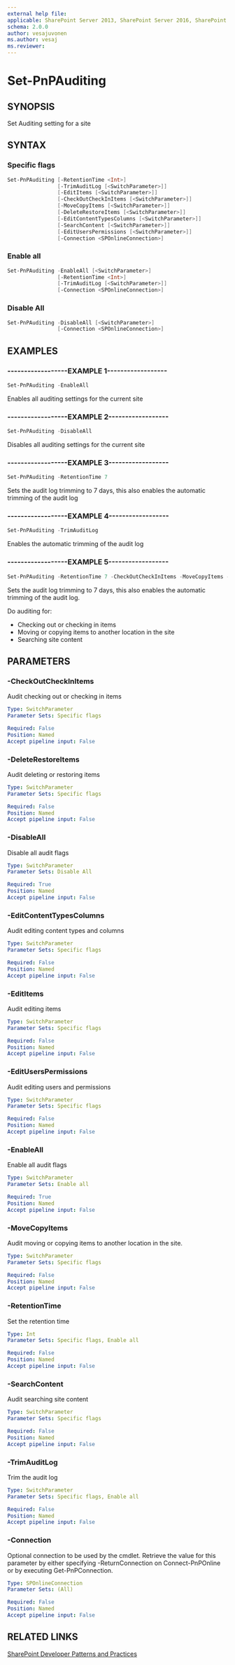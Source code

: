 ```yaml
---
external help file:
applicable: SharePoint Server 2013, SharePoint Server 2016, SharePoint Online
schema: 2.0.0
author: vesajuvonen
ms.author: vesaj
ms.reviewer:
---
```

# Set-PnPAuditing

## SYNOPSIS
Set Auditing setting for a site

## SYNTAX 

### Specific flags
```powershell
Set-PnPAuditing [-RetentionTime <Int>]
                [-TrimAuditLog [<SwitchParameter>]]
                [-EditItems [<SwitchParameter>]]
                [-CheckOutCheckInItems [<SwitchParameter>]]
                [-MoveCopyItems [<SwitchParameter>]]
                [-DeleteRestoreItems [<SwitchParameter>]]
                [-EditContentTypesColumns [<SwitchParameter>]]
                [-SearchContent [<SwitchParameter>]]
                [-EditUsersPermissions [<SwitchParameter>]]
                [-Connection <SPOnlineConnection>]
```

### Enable all
```powershell
Set-PnPAuditing -EnableAll [<SwitchParameter>]
                [-RetentionTime <Int>]
                [-TrimAuditLog [<SwitchParameter>]]
                [-Connection <SPOnlineConnection>]
```

### Disable All
```powershell
Set-PnPAuditing -DisableAll [<SwitchParameter>]
                [-Connection <SPOnlineConnection>]
```

## EXAMPLES

### ------------------EXAMPLE 1------------------
```powershell
Set-PnPAuditing -EnableAll
```

Enables all auditing settings for the current site

### ------------------EXAMPLE 2------------------
```powershell
Set-PnPAuditing -DisableAll
```

Disables all auditing settings for the current site

### ------------------EXAMPLE 3------------------
```powershell
Set-PnPAuditing -RetentionTime 7
```

Sets the audit log trimming to 7 days, this also enables the automatic trimming of the audit log

### ------------------EXAMPLE 4------------------
```powershell
Set-PnPAuditing -TrimAuditLog
```

Enables the automatic trimming of the audit log

### ------------------EXAMPLE 5------------------
```powershell
Set-PnPAuditing -RetentionTime 7 -CheckOutCheckInItems -MoveCopyItems -SearchContent
```

Sets the audit log trimming to 7 days, this also enables the automatic trimming of the audit log.

Do auditing for:
- Checking out or checking in items
- Moving or copying items to another location in the site
- Searching site content

## PARAMETERS

### -CheckOutCheckInItems
Audit checking out or checking in items

```yaml
Type: SwitchParameter
Parameter Sets: Specific flags

Required: False
Position: Named
Accept pipeline input: False
```

### -DeleteRestoreItems
Audit deleting or restoring items

```yaml
Type: SwitchParameter
Parameter Sets: Specific flags

Required: False
Position: Named
Accept pipeline input: False
```

### -DisableAll
Disable all audit flags

```yaml
Type: SwitchParameter
Parameter Sets: Disable All

Required: True
Position: Named
Accept pipeline input: False
```

### -EditContentTypesColumns
Audit editing content types and columns

```yaml
Type: SwitchParameter
Parameter Sets: Specific flags

Required: False
Position: Named
Accept pipeline input: False
```

### -EditItems
Audit editing items

```yaml
Type: SwitchParameter
Parameter Sets: Specific flags

Required: False
Position: Named
Accept pipeline input: False
```

### -EditUsersPermissions
Audit editing users and permissions

```yaml
Type: SwitchParameter
Parameter Sets: Specific flags

Required: False
Position: Named
Accept pipeline input: False
```

### -EnableAll
Enable all audit flags

```yaml
Type: SwitchParameter
Parameter Sets: Enable all

Required: True
Position: Named
Accept pipeline input: False
```

### -MoveCopyItems
Audit moving or copying items to another location in the site.

```yaml
Type: SwitchParameter
Parameter Sets: Specific flags

Required: False
Position: Named
Accept pipeline input: False
```

### -RetentionTime
Set the retention time

```yaml
Type: Int
Parameter Sets: Specific flags, Enable all

Required: False
Position: Named
Accept pipeline input: False
```

### -SearchContent
Audit searching site content

```yaml
Type: SwitchParameter
Parameter Sets: Specific flags

Required: False
Position: Named
Accept pipeline input: False
```

### -TrimAuditLog
Trim the audit log

```yaml
Type: SwitchParameter
Parameter Sets: Specific flags, Enable all

Required: False
Position: Named
Accept pipeline input: False
```

### -Connection
Optional connection to be used by the cmdlet. Retrieve the value for this parameter by either specifying -ReturnConnection on Connect-PnPOnline or by executing Get-PnPConnection.

```yaml
Type: SPOnlineConnection
Parameter Sets: (All)

Required: False
Position: Named
Accept pipeline input: False
```

## RELATED LINKS

[SharePoint Developer Patterns and Practices](http://aka.ms/sppnp)
